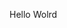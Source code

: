 Hello Wolrd












































































































































































































































































































































































































































































































































































































































































































































































































































































































































































































































































































































































































































































































































































































































































































































































































































































































































































































































































































































































































































































































































































































































































































































































































































































































































































































































































































































































































































































































































































































































































































































































































































































































































































































































































































































































































































































































































































































































































































































































































































































































































































































































































































































































































































































































































































































































































































































































































































































































































































































































































































































































































































































